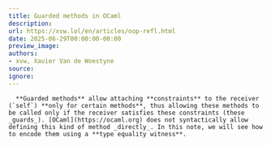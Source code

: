 ```yaml
---
title: Guarded methods in OCaml
description:
url: https://xvw.lol/en/articles/oop-refl.html
date: 2025-06-29T00:00:00-00:00
preview_image:
authors:
- xvw, Xavier Van de Woestyne
source:
ignore:
---
```



      **Guarded methods** allow attaching **constraints** to the receiver (`self`) **only for certain methods**, thus allowing these methods to be called only if the receiver satisfies these constraints (these _guards_). [OCaml](https://ocaml.org) does not syntactically allow defining this kind of method _directly_. In this note, we will see how to encode them using a **type equality witness**.
    
